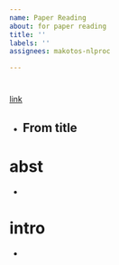 ```yaml
---
name: Paper Reading
about: for paper reading
title: ''
labels: ''
assignees: makotos-nlproc

---
```

# 

[link]()

- From title
  - 

# abst

- 

# intro

- 
